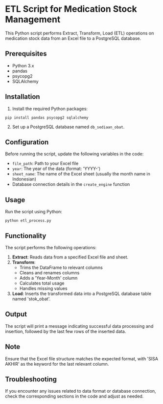 # ETL Script for Medication Stock Management

This Python script performs Extract, Transform, Load (ETL) operations on medication stock data from an Excel file to a PostgreSQL database.

## Prerequisites

- Python 3.x
- pandas
- psycopg2
- SQLAlchemy

## Installation

1. Install the required Python packages:

```
pip install pandas psycopg2 sqlalchemy
```

2. Set up a PostgreSQL database named `db_sediaan_obat`.

## Configuration

Before running the script, update the following variables in the code:

- `file_path`: Path to your Excel file
- `year`: The year of the data (format: 'YYYY-')
- `sheet_name`: The name of the Excel sheet (usually the month name in Indonesian)
- Database connection details in the `create_engine` function

## Usage

Run the script using Python:

```
python etl_process.py
```

## Functionality

The script performs the following operations:

1. **Extract**: Reads data from a specified Excel file and sheet.
2. **Transform**: 
   - Trims the DataFrame to relevant columns
   - Cleans and renames columns
   - Adds a 'Year-Month' column
   - Calculates total usage
   - Handles missing values
3. **Load**: Inserts the transformed data into a PostgreSQL database table named 'stok_obat'.

## Output

The script will print a message indicating successful data processing and insertion, followed by the last few rows of the inserted data.

## Note

Ensure that the Excel file structure matches the expected format, with 'SISA AKHIR' as the keyword for the last relevant column.

## Troubleshooting

If you encounter any issues related to data format or database connection, check the corresponding sections in the code and adjust as needed.
